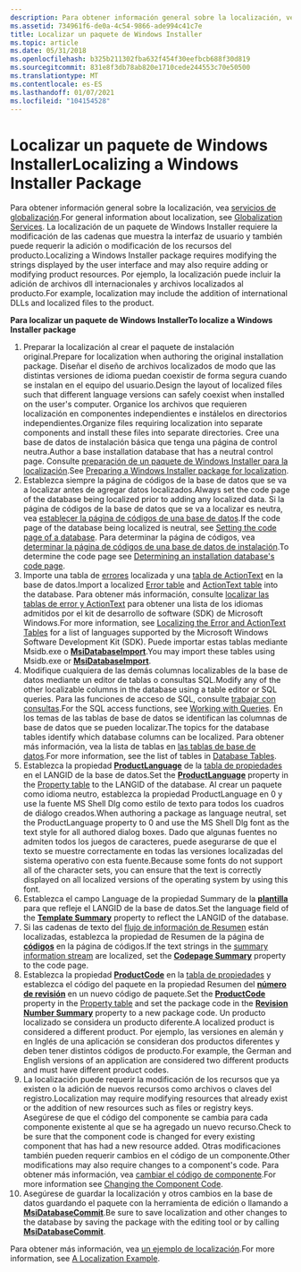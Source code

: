 ```yaml
---
description: Para obtener información general sobre la localización, vea servicios de globalización.
ms.assetid: 734961f6-de0a-4c54-9866-ade994c41c7e
title: Localizar un paquete de Windows Installer
ms.topic: article
ms.date: 05/31/2018
ms.openlocfilehash: b325b211302fba632f454f30eefbcb688f30d819
ms.sourcegitcommit: 831e8f3db78ab820e1710cede244553c70e50500
ms.translationtype: MT
ms.contentlocale: es-ES
ms.lasthandoff: 01/07/2021
ms.locfileid: "104154528"
---
```

# <a name="localizing-a-windows-installer-package"></a><span data-ttu-id="43334-103">Localizar un paquete de Windows Installer</span><span class="sxs-lookup"><span data-stu-id="43334-103">Localizing a Windows Installer Package</span></span>

<span data-ttu-id="43334-104">Para obtener información general sobre la localización, vea [servicios de globalización](../intl/globalization-services.md).</span><span class="sxs-lookup"><span data-stu-id="43334-104">For general information about localization, see [Globalization Services](../intl/globalization-services.md).</span></span> <span data-ttu-id="43334-105">La localización de un paquete de Windows Installer requiere la modificación de las cadenas que muestra la interfaz de usuario y también puede requerir la adición o modificación de los recursos del producto.</span><span class="sxs-lookup"><span data-stu-id="43334-105">Localizing a Windows Installer package requires modifying the strings displayed by the user interface and may also require adding or modifying product resources.</span></span> <span data-ttu-id="43334-106">Por ejemplo, la localización puede incluir la adición de archivos dll internacionales y archivos localizados al producto.</span><span class="sxs-lookup"><span data-stu-id="43334-106">For example, localization may include the addition of international DLLs and localized files to the product.</span></span>

<span data-ttu-id="43334-107">**Para localizar un paquete de Windows Installer**</span><span class="sxs-lookup"><span data-stu-id="43334-107">**To localize a Windows Installer package**</span></span>

1.  <span data-ttu-id="43334-108">Preparar la localización al crear el paquete de instalación original.</span><span class="sxs-lookup"><span data-stu-id="43334-108">Prepare for localization when authoring the original installation package.</span></span> <span data-ttu-id="43334-109">Diseñar el diseño de archivos localizados de modo que las distintas versiones de idioma puedan coexistir de forma segura cuando se instalan en el equipo del usuario.</span><span class="sxs-lookup"><span data-stu-id="43334-109">Design the layout of localized files such that different language versions can safely coexist when installed on the user's computer.</span></span> <span data-ttu-id="43334-110">Organice los archivos que requieren localización en componentes independientes e instálelos en directorios independientes.</span><span class="sxs-lookup"><span data-stu-id="43334-110">Organize files requiring localization into separate components and install these files into separate directories.</span></span> <span data-ttu-id="43334-111">Cree una base de datos de instalación básica que tenga una página de control neutra.</span><span class="sxs-lookup"><span data-stu-id="43334-111">Author a base installation database that has a neutral control page.</span></span> <span data-ttu-id="43334-112">Consulte [preparación de un paquete de Windows Installer para la localización](preparing-a-windows-installer-package-for-localization.md).</span><span class="sxs-lookup"><span data-stu-id="43334-112">See [Preparing a Windows Installer package for localization](preparing-a-windows-installer-package-for-localization.md).</span></span>
2.  <span data-ttu-id="43334-113">Establezca siempre la página de códigos de la base de datos que se va a localizar antes de agregar datos localizados.</span><span class="sxs-lookup"><span data-stu-id="43334-113">Always set the code page of the database being localized prior to adding any localized data.</span></span> <span data-ttu-id="43334-114">Si la página de códigos de la base de datos que se va a localizar es neutra, vea [establecer la página de códigos de una base de datos](setting-the-code-page-of-a-database.md).</span><span class="sxs-lookup"><span data-stu-id="43334-114">If the code page of the database being localized is neutral, see [Setting the code page of a database](setting-the-code-page-of-a-database.md).</span></span> <span data-ttu-id="43334-115">Para determinar la página de códigos, vea [determinar la página de códigos de una base de datos de instalación](determining-an-installation-database-s-code-page.md).</span><span class="sxs-lookup"><span data-stu-id="43334-115">To determine the code page see [Determining an installation database's code page](determining-an-installation-database-s-code-page.md).</span></span>
3.  <span data-ttu-id="43334-116">Importe una tabla de [errores](error-table.md) localizada y una [tabla de ActionText](actiontext-table.md) en la base de datos.</span><span class="sxs-lookup"><span data-stu-id="43334-116">Import a localized [Error table](error-table.md) and [ActionText table](actiontext-table.md) into the database.</span></span> <span data-ttu-id="43334-117">Para obtener más información, consulte [localizar las tablas de error y ActionText](localizing-the-error-and-actiontext-tables.md) para obtener una lista de los idiomas admitidos por el kit de desarrollo de software (SDK) de Microsoft Windows.</span><span class="sxs-lookup"><span data-stu-id="43334-117">For more information, see [Localizing the Error and ActionText Tables](localizing-the-error-and-actiontext-tables.md) for a list of languages supported by the Microsoft Windows Software Development Kit (SDK).</span></span> <span data-ttu-id="43334-118">Puede importar estas tablas mediante Msidb.exe o [**MsiDatabaseImport**](/windows/desktop/api/Msiquery/nf-msiquery-msidatabaseimporta).</span><span class="sxs-lookup"><span data-stu-id="43334-118">You may import these tables using Msidb.exe or [**MsiDatabaseImport**](/windows/desktop/api/Msiquery/nf-msiquery-msidatabaseimporta).</span></span>
4.  <span data-ttu-id="43334-119">Modifique cualquiera de las demás columnas localizables de la base de datos mediante un editor de tablas o consultas SQL.</span><span class="sxs-lookup"><span data-stu-id="43334-119">Modify any of the other localizable columns in the database using a table editor or SQL queries.</span></span> <span data-ttu-id="43334-120">Para las funciones de acceso de SQL, consulte [trabajar con consultas](working-with-queries.md).</span><span class="sxs-lookup"><span data-stu-id="43334-120">For the SQL access functions, see [Working with Queries](working-with-queries.md).</span></span> <span data-ttu-id="43334-121">En los temas de las tablas de base de datos se identifican las columnas de base de datos que se pueden localizar.</span><span class="sxs-lookup"><span data-stu-id="43334-121">The topics for the database tables identify which database columns can be localized.</span></span> <span data-ttu-id="43334-122">Para obtener más información, vea la lista de tablas en [las tablas de base de datos](database-tables.md).</span><span class="sxs-lookup"><span data-stu-id="43334-122">For more information, see the list of tables in [Database Tables](database-tables.md).</span></span>
5.  <span data-ttu-id="43334-123">Establezca la propiedad [**ProductLanguage**](productlanguage.md) de la [tabla de propiedades](property-table.md) en el LANGID de la base de datos.</span><span class="sxs-lookup"><span data-stu-id="43334-123">Set the [**ProductLanguage**](productlanguage.md) property in the [Property table](property-table.md) to the LANGID of the database.</span></span> <span data-ttu-id="43334-124">Al crear un paquete como idioma neutro, establezca la propiedad ProductLanguage en 0 y use la fuente MS Shell Dlg como estilo de texto para todos los cuadros de diálogo creados.</span><span class="sxs-lookup"><span data-stu-id="43334-124">When authoring a package as language neutral, set the ProductLanguage property to 0 and use the MS Shell Dlg font as the text style for all authored dialog boxes.</span></span> <span data-ttu-id="43334-125">Dado que algunas fuentes no admiten todos los juegos de caracteres, puede asegurarse de que el texto se muestre correctamente en todas las versiones localizadas del sistema operativo con esta fuente.</span><span class="sxs-lookup"><span data-stu-id="43334-125">Because some fonts do not support all of the character sets, you can ensure that the text is correctly displayed on all localized versions of the operating system by using this font.</span></span>
6.  <span data-ttu-id="43334-126">Establezca el campo Language de la propiedad Summary de la [**plantilla**](template-summary.md) para que refleje el LANGID de la base de datos.</span><span class="sxs-lookup"><span data-stu-id="43334-126">Set the language field of the [**Template Summary**](template-summary.md) property to reflect the LANGID of the database.</span></span>
7.  <span data-ttu-id="43334-127">Si las cadenas de texto del [flujo de información de Resumen](summary-information-stream.md) están localizadas, establezca la propiedad de Resumen de la página de [**códigos**](codepage-summary.md) en la página de códigos.</span><span class="sxs-lookup"><span data-stu-id="43334-127">If the text strings in the [summary information stream](summary-information-stream.md) are localized, set the [**Codepage Summary**](codepage-summary.md) property to the code page.</span></span>
8.  <span data-ttu-id="43334-128">Establezca la propiedad [**ProductCode**](productcode.md) en la [tabla de propiedades](property-table.md) y establezca el código del paquete en la propiedad Resumen del [**número de revisión**](revision-number-summary.md) en un nuevo código de paquete.</span><span class="sxs-lookup"><span data-stu-id="43334-128">Set the [**ProductCode**](productcode.md) property in the [Property table](property-table.md) and set the package code in the [**Revision Number Summary**](revision-number-summary.md) property to a new package code.</span></span> <span data-ttu-id="43334-129">Un producto localizado se considera un producto diferente.</span><span class="sxs-lookup"><span data-stu-id="43334-129">A localized product is considered a different product.</span></span> <span data-ttu-id="43334-130">Por ejemplo, las versiones en alemán y en Inglés de una aplicación se consideran dos productos diferentes y deben tener distintos códigos de producto.</span><span class="sxs-lookup"><span data-stu-id="43334-130">For example, the German and English versions of an application are considered two different products and must have different product codes.</span></span>
9.  <span data-ttu-id="43334-131">La localización puede requerir la modificación de los recursos que ya existen o la adición de nuevos recursos como archivos o claves del registro.</span><span class="sxs-lookup"><span data-stu-id="43334-131">Localization may require modifying resources that already exist or the addition of new resources such as files or registry keys.</span></span> <span data-ttu-id="43334-132">Asegúrese de que el código del componente se cambia para cada componente existente al que se ha agregado un nuevo recurso.</span><span class="sxs-lookup"><span data-stu-id="43334-132">Check to be sure that the component code is changed for every existing component that has had a new resource added.</span></span> <span data-ttu-id="43334-133">Otras modificaciones también pueden requerir cambios en el código de un componente.</span><span class="sxs-lookup"><span data-stu-id="43334-133">Other modifications may also require changes to a component's code.</span></span> <span data-ttu-id="43334-134">Para obtener más información, vea [cambiar el código de componente](changing-the-component-code.md).</span><span class="sxs-lookup"><span data-stu-id="43334-134">For more information see [Changing the Component Code](changing-the-component-code.md).</span></span>
10. <span data-ttu-id="43334-135">Asegúrese de guardar la localización y otros cambios en la base de datos guardando el paquete con la herramienta de edición o llamando a [**MsiDatabaseCommit**](/windows/desktop/api/Msiquery/nf-msiquery-msidatabasecommit).</span><span class="sxs-lookup"><span data-stu-id="43334-135">Be sure to save localization and other changes to the database by saving the package with the editing tool or by calling [**MsiDatabaseCommit**](/windows/desktop/api/Msiquery/nf-msiquery-msidatabasecommit).</span></span>

<span data-ttu-id="43334-136">Para obtener más información, vea [un ejemplo de localización](a-localization-example.md).</span><span class="sxs-lookup"><span data-stu-id="43334-136">For more information, see [A Localization Example](a-localization-example.md).</span></span>

 

 
